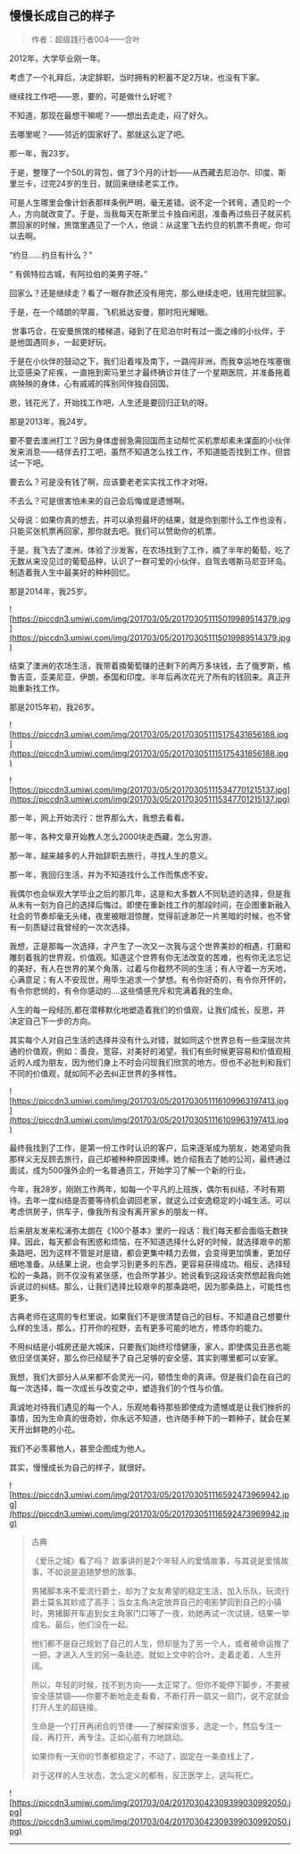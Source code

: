 ## 慢慢长成自己的样子

> 作者：超级践行者004——合叶

2012年，大学毕业刚一年。

考虑了一个礼拜后，决定辞职，当时拥有的积蓄不足2万块，也没有下家。

继续找工作吧——恩，要的，可是做什么好呢？

不知道，那现在最想干嘛呢？——想出去走走，闷了好久。

去哪里呢？——邻近的国家好了。那就这么定了吧。

那一年，我23岁。

于是，整理了一个50L的背包，做了3个月的计划——从西藏去尼泊尔、印度、斯里兰卡，过完24岁的生日，就回来继续老实工作。

可是人生哪里会像计划表那样条例严明，毫无差错。说不定一个转弯，遇见的一个人，方向就改变了。于是，当我每天在斯里兰卡独自闲逛，准备再过些日子就买机票回家的时候，旅馆里遇见了一个人，他说：从这里飞去约旦的机票不贵呢，你可以去啊。

“约旦……约旦有什么？”

“ 有佩特拉古城，有阿拉伯的美男子呀。”

回家么？还是继续走？看了一眼存款还没有用完，那么继续走吧，钱用完就回家。

于是，在一个晴朗的早晨，飞机抵达安曼，那时阳光耀眼。

 世事巧合，在安曼旅馆的楼梯道，碰到了在尼泊尔时有过一面之缘的小伙伴，于是他国遇同乡，一起更好玩。

于是在小伙伴的鼓动之下，我们沿着埃及南下，一路闯非洲，而我幸运地在埃塞俄比亚感染了疟疾，一直拖到索马里兰才最终确诊并住了一个星期医院，并准备拖着病殃殃的身体，心有戚戚的挥别同伴独自回国。

恩，钱花光了，开始找工作吧，人生还是要回归正轨的呀。

那是2013年，我24岁。

要不要去澳洲打工？因为身体虚弱急需回国而主动帮忙买机票却素未谋面的小伙伴发来消息——结伴去打工吧，虽然不知道怎么找工作，不知道能否找到工作，但尝试一下吧。

要去么？可是没有钱了啊，应该要老老实实找工作才对呀。

不去么？可是很害怕未来的自己会后悔或是遗憾啊。

父母说：如果你真的想去，并可以承担最坏的结果，就是你到那什么工作也没有，只能买张机票再回家，那你就去吧。我们可以赞助你的机票。

于是，我飞去了澳洲，体验了沙发客，在农场找到了工作，摘了半年的葡萄，吃了无数从来没见过的葡萄品种，认识了一群可爱的小伙伴，自驾去塔斯马尼亚环岛。制造着我人生中最美好的种种回忆。

那是2014年，我25岁。

![https://piccdn3.umiwi.com/img/201703/05/201703051115019989514379.jpg](https://piccdn3.umiwi.com/img/201703/05/201703051115019989514379.jpg)

结束了澳洲的农场生活，我带着摘葡萄赚的还剩下的两万多块钱，去了俄罗斯，格鲁吉亚，亚美尼亚，伊朗，泰国和印度。半年后再次花光了所有的钱回来。真正开始重新找工作。

那是2015年初，我26岁。

![https://piccdn3.umiwi.com/img/201703/05/201703051115175431856188.jpg](https://piccdn3.umiwi.com/img/201703/05/201703051115175431856188.jpg)

![https://piccdn3.umiwi.com/img/201703/05/201703051115347701215137.jpg](https://piccdn3.umiwi.com/img/201703/05/201703051115347701215137.jpg)

那一年，网上开始流行：世界那么大，我想去看看。

那一年，各种文章开始教人怎么2000块走西藏，怎么穷游。

那一年，越来越多的人开始辞职去旅行，寻找人生的意义。

那一年，我回归生活，并为不知道找什么工作而焦虑不安。

我偶尔也会纵观大学毕业之后的那几年，这是和大多数人不同轨迹的选择，但是我从未有一刻为自己的选择后悔过。即使在重新找工作的那段时间，在企图重新融入社会的节奏却毫无头绪，夜里被眼泪惊醒，觉得前途渺茫一片黑暗的时候，也不曾有一刻质疑过我曾经的一次次选择。

我想，正是那每一次选择，才产生了一次又一次我与这个世界美妙的相遇，打磨和雕刻着我的世界观，价值观。知道这个世界有你无法改变的苦难，也有你无法忘记的美好，有人在世界的某个角落，过着与你截然不同的生活；有人守着一方天地，心满意足；有人不安现世，用毕生追求一个梦想。有令你好奇的，有令你开怀的，有令你悲悯的，有令你感动的….这些情感充斥和完满着我的生命。

人生的每一段经历,都在潜移默化地塑造着我们的价值观，让我们成长，反思，并决定自己下一步的方向。

其实每个人对自己生活的选择并没有什么对错，就如同这个世界总有一些深层次共通的价值观，例如：善良，宽容，对美好的渴望。我们有些时候更容易和价值观相近的人成为朋友，因为他们身上不时会闪现我们欣赏的地方。但也不必批判和我们不同的价值观，就如同不必去纠正世界的多样性。

![https://piccdn3.umiwi.com/img/201703/05/201703051116109963197413.jpg](https://piccdn3.umiwi.com/img/201703/05/201703051116109963197413.jpg)

最终我找到了工作，是第一份工作时认识的客户，后来逐渐成为朋友，她渴望向我那样义无反顾去旅行，自己却被种种原因束缚。她介绍我去了她的公司，最终通过面试，成为500强外企的一名普通员工，开始学习了解一个新的行业。

今年，我28岁，刚刚工作两年，如每一个平凡的上班族，偶尔有纠结，不时有期待。去年一度纠结是否要等待机会调回老家，就这么过安逸稳定的小城生活。可以考虑供房子，供车子，像我所有没有离开家乡的朋友一样。

后来朋友发来松浦弥太朗在《100个基本》里的一段话：我们每天都会面临无数抉择。因此，每天都会有困惑和烦恼，在不知道选择什么好的时候，就选择艰辛的那条路吧，因为这样不管是对是错，都会更集中精力去做，会变得更加慎重，更加仔细地准备。从结果上说，也会学习到更多的东西，更容易获得成功。相反，选择轻松的一条路，则不仅没有紧张感，也会所学甚少。她说看到这段话突然想起我向她诉说过的纠结。那么，让我们选择比较艰辛的那条路吧，因为那条路上，可能性也更多。

古典老师在这周的专栏里说，如果我们不是很清楚自己的目标，不知道自己想要什么样的生活，那么，打开你的视野，去有更多可能的地方，修炼你的能力。

不用纠结是小城房还是大城床，只要我们始终珍惜健康，家人，即使偶见丑恶也能依旧坚信美好，那么你已经赋予了自己足够的安全感，其实到哪里都可以安家。

我想，我们大部分人从来都不会灵光一闪，顿悟生命的真谛。但是我们会在自己的每一次选择，每一次成长与改变之中，塑造我们的个性与价值。

真诚地对待我们遇见的每一个人，乐观地看待那些即使成为遗憾或是让我们挫折的事情，因为生命真的很奇妙，你永远不知道，也许随手种下的一颗种子，就会在某天开出鲜艳的小花。

我们不必羡慕他人，甚至企图成为他人。

其实，慢慢成长为自己的样子，就很好。

![https://piccdn3.umiwi.com/img/201703/05/201703051116592473969942.jpg](https://piccdn3.umiwi.com/img/201703/05/201703051116592473969942.jpg)

> 古典
> 
> 《爱乐之城》看了吗？ 故事讲的是2个年轻人的爱情故事，与其说是爱情故事，不如说是追随梦想的故事。
> 
> 男猪脚本来不爱流行爵士，却为了女友希望的稳定生活，加入乐队，玩流行爵士莫名其妙成了高手；当女主角决定放弃自己的电影梦回到自己的小镇时，男猪脚开车追到女主角家门口等了一夜，劝她再试一次试镜，结果一举成名。最后，他们没在一起。
> 
> 他们都不是自己规划了自己的人生，但却是为了另一个人，或者被命运推了一把，才进入人生的另一条轨迹。就如上文中的合叶。走着走着，人生开阔。
> 
> 所以，年轻的时候，找不到方向——太正常了。但你不能停下脚步，不要被安全感禁锢——你要不断地走走看看，不断打开一扇又一扇门，说不定就会打开人生的超链接。
> 
> 生命是一个打开再闭合的节律——了解探索很多，选定一个，然后专注一段，再打开，再专注。正如心脏有力地跳动。
> 
> 如果你有一天你的节奏都稳定了，不动了，固定在一条直线上了，
> 
> 对于这样的人生状态，怎么定义的都有，反正医学上，这叫死亡。    

![https://piccdn3.umiwi.com/img/201703/04/201703042309399030992050.jpg](https://piccdn3.umiwi.com/img/201703/04/201703042309399030992050.jpg)

---
